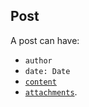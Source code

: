 ## Post

A post can have:

* `author`
* `date: Date`
* [`content`](https://github.com/catamphetamine/social-components/tree/master/docs/Post/PostContent.md)
* [`attachments`](https://github.com/catamphetamine/social-components/tree/master/docs/Post/PostAttachments.md).
